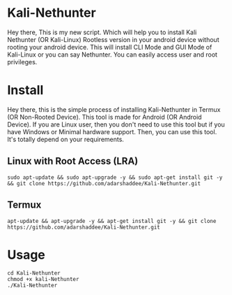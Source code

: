 # Kali-Nethunter
Hey there, This is my new script. Which will help you to install Kali Nethunter (OR Kali-Linux) Rootless version in your android device without rooting your android device. This will install CLI Mode and GUI Mode of Kali-Linux or you can say Nethunter. You can easily access user and root privileges.

# Install
Hey there, this is the simple process of installing Kali-Nethunter in Termux (OR Non-Rooted Device). This tool is made for Android (OR Android Device). If you are Linux user, then you don't need to use this tool but if you have Windows or Minimal hardware support. Then, you can use this tool. It's totally depend on your requirements.

## Linux with Root Access (LRA)

```
sudo apt-update && sudo apt-upgrade -y && sudo apt-get install git -y && git clone https://github.com/adarshaddee/Kali-Nethunter.git 
``` 

## Termux

```
apt-update && apt-upgrade -y && apt-get install git -y && git clone https://github.com/adarshaddee/Kali-Nethunter.git 
```

# Usage
```
cd Kali-Nethunter
chmod +x kali-Nethunter
./Kali-Nethunter
```

